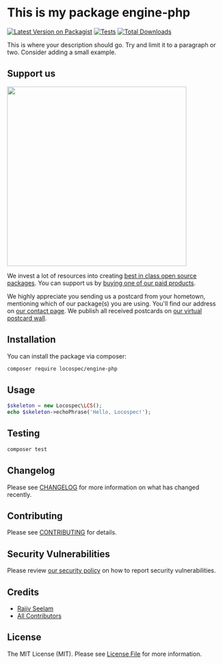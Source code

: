 # This is my package engine-php

[![Latest Version on Packagist](https://img.shields.io/packagist/v/locospec/engine-php.svg?style=flat-square)](https://packagist.org/packages/locospec/engine-php)
[![Tests](https://img.shields.io/github/actions/workflow/status/locospec/engine-php/run-tests.yml?branch=main&label=tests&style=flat-square)](https://github.com/locospec/engine-php/actions/workflows/run-tests.yml)
[![Total Downloads](https://img.shields.io/packagist/dt/locospec/engine-php.svg?style=flat-square)](https://packagist.org/packages/locospec/engine-php)

This is where your description should go. Try and limit it to a paragraph or two. Consider adding a small example.

## Support us

[<img src="https://github-ads.s3.eu-central-1.amazonaws.com/engine-php.jpg?t=1" width="419px" />](https://spatie.be/github-ad-click/engine-php)

We invest a lot of resources into creating [best in class open source packages](https://spatie.be/open-source). You can support us by [buying one of our paid products](https://spatie.be/open-source/support-us).

We highly appreciate you sending us a postcard from your hometown, mentioning which of our package(s) you are using. You'll find our address on [our contact page](https://spatie.be/about-us). We publish all received postcards on [our virtual postcard wall](https://spatie.be/open-source/postcards).

## Installation

You can install the package via composer:

```bash
composer require locospec/engine-php
```

## Usage

```php
$skeleton = new Locospec\LCS();
echo $skeleton->echoPhrase('Hello, Locospec!');
```

## Testing

```bash
composer test
```

## Changelog

Please see [CHANGELOG](CHANGELOG.md) for more information on what has changed recently.

## Contributing

Please see [CONTRIBUTING](https://github.com/spatie/.github/blob/main/CONTRIBUTING.md) for details.

## Security Vulnerabilities

Please review [our security policy](../../security/policy) on how to report security vulnerabilities.

## Credits

-   [Rajiv Seelam](https://github.com/rjvim)
-   [All Contributors](../../contributors)

## License

The MIT License (MIT). Please see [License File](LICENSE.md) for more information.
